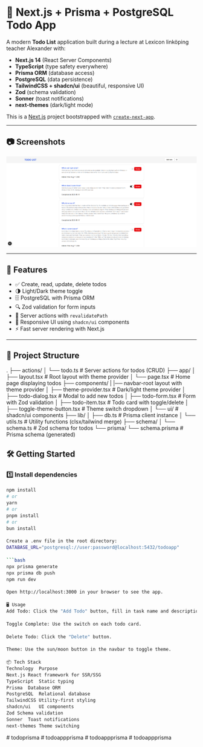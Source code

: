 # 📝 Next.js + Prisma + PostgreSQL Todo App

A modern **Todo List** application built during a lecture at Lexicon linköping teacher Alexander with:

- **Next.js 14** (React Server Components)
- **TypeScript** (type safety everywhere)
- **Prisma ORM** (database access)
- **PostgreSQL** (data persistence)
- **TailwindCSS + shadcn/ui** (beautiful, responsive UI)
- **Zod** (schema validation)
- **Sonner** (toast notifications)
- **next-themes** (dark/light mode)

This is a [Next.js](https://nextjs.org) project bootstrapped with [`create-next-app`](https://nextjs.org/docs/app/api-reference/cli/create-next-app).

---

## 📷 Screenshots

![ScreenshotTodo](screenshot.png)

---

## 🚀 Features

- ✅ Create, read, update, delete todos
- 🌗 Light/Dark theme toggle
- 🗄 PostgreSQL with Prisma ORM
- 🔍 Zod validation for form inputs
- 🔄 Server actions with `revalidatePath`
- 🎨 Responsive UI using `shadcn/ui` components
- ⚡ Fast server rendering with Next.js

---

## 📂 Project Structure

.
├── actions/
│ └── todo.ts # Server actions for todos (CRUD)
├── app/
│ ├── layout.tsx # Root layout with theme provider
│ └── page.tsx # Home page displaying todos
├── components/
| |── navbar-root layout with theme provider
│ ├── theme-provider.tsx # Dark/light theme provider
│ ├── todo-dialog.tsx # Modal to add new todos
│ ├── todo-form.tsx # Form with Zod validation
│ ├── todo-item.tsx # Todo card with toggle/delete
│ ├── toggle-theme-button.tsx # Theme switch dropdown
│ └── ui/ # shadcn/ui components
├── lib/
│ ├── db.ts # Prisma client instance
│ └── utils.ts # Utility functions (clsx/tailwind merge)
├── schema/
│ └── schema.ts # Zod schema for todos
└── prisma/
└── schema.prisma # Prisma schema (generated)

## 🛠️ Getting Started

### 1️⃣ Install dependencies

````bash
npm install
# or
yarn
# or
pnpm install
# or
bun install

Create a .env file in the root directory:
DATABASE_URL="postgresql://user:password@localhost:5432/todoapp"

```bash
npx prisma generate
npx prisma db push
npm run dev

Open http://localhost:3000 in your browser to see the app.

🖥️ Usage
Add Todo: Click the "Add Todo" button, fill in task name and description.

Toggle Complete: Use the switch on each todo card.

Delete Todo: Click the "Delete" button.

Theme: Use the sun/moon button in the navbar to toggle theme.

📦 Tech Stack
Technology	Purpose
Next.js	React framework for SSR/SSG
TypeScript	Static typing
Prisma	Database ORM
PostgreSQL	Relational database
TailwindCSS	Utility-first styling
shadcn/ui	UI components
Zod	Schema validation
Sonner	Toast notifications
next-themes	Theme switching
````

#   t o d o p r i s m a 
 
 
#   t o d o a p p p r i s m a 
 
 #   t o d o a p p p r i s m a 
 
 #   t o d o a p p p r i s m a 
 
 